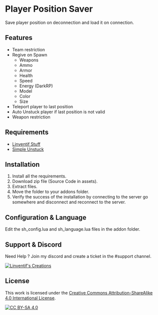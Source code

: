 # Player Position Saver

Save player position on deconnection and load it on connection.

## Features

- Team restriction
- Regive on Spawn
  - Weapons
  - Ammo
  - Armor
  - Health
  - Speed
  - Energy (DarkRP)
  - Model
  - Color
  - Size
- Teleport player to last position
- Auto Unstuck player if last position is not valid
- Weapon restriction

## Requirements

- [Linventif Stuff](https://steamcommunity.com/sharedfiles/filedetails/?id=2882747990)
- [Simple Unstuck](https://github.com/linventif/simple_unstuck/releases)

## Installation

1. Install all the requirements.
2. Download zip file (Source Code in assets).
3. Extract files.
4. Move the folder to your addons folder.
5. Verify the success of the installation by connecting to the server go somewhere and disconnect and reconnect to the server.

## Configuration & Language

Edit the sh_config.lua and sh_language.lua files in the addon folder.

## Support & Discord

Need Help ? Join my discord and create a ticket in the #support channel.

[![Linventif's Creations](https://i.imgur.com/Ro6EtDP.png)](https://linv.dev/discord)

## License

This work is licensed under the [Creative Commons Attribution-ShareAlike 4.0 International License](https://creativecommons.org/licenses/by-sa/4.0/).

[![CC BY-SA 4.0](https://i.imgur.com/OlWXFzL.png)](https://creativecommons.org/licenses/by-sa/4.0/)
